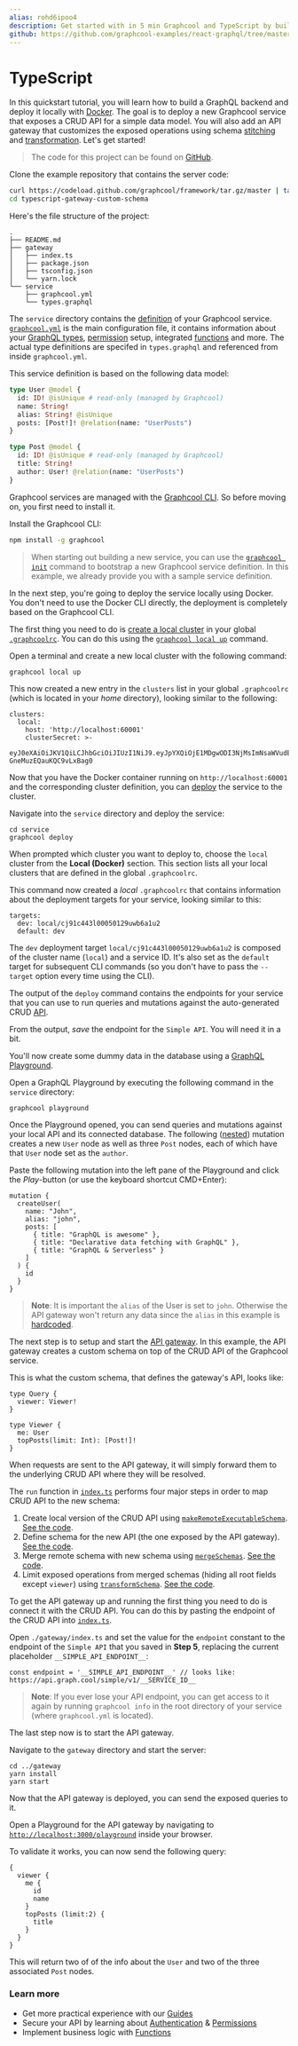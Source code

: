 ```yaml
---
alias: rohd6ipoo4
description: Get started with in 5 min Graphcool and TypeScript by building a GraphQL backend and deploying it with Docker
github: https://github.com/graphcool-examples/react-graphql/tree/master/quickstart-with-apollo
---
```


# TypeScript

In this quickstart tutorial, you will learn how to build a GraphQL backend and deploy it locally with [Docker](https://docker.com/). The goal is to deploy a new Graphcool service that exposes a CRUD API for a simple data model. You will also add an API gateway that customizes the exposed operations using schema [stitching](https://dev.apollodata.com/tools/graphql-tools/schema-stitching.html) and [transformation](https://github.com/graphcool/graphql-transform-schema). Let's get started!

> The code for this project can be found on [GitHub](https://github.com/graphcool/graphcool/tree/master/examples/typescript-gateway-custom-schema). 


<Instruction>

Clone the example repository that contains the server code:

```sh
curl https://codeload.github.com/graphcool/framework/tar.gz/master | tar -xz --strip=2 framework-master/examples/typescript-gateway-custom-schema
cd typescript-gateway-custom-schema
```

</Instruction>

Here's the file structure of the project:

```(nocopy)
.
├── README.md
├── gateway
│   ├── index.ts
│   ├── package.json
│   ├── tsconfig.json
│   └── yarn.lock
└── service
    ├── graphcool.yml
    └── types.graphql
```

The `service` directory contains the [definition](!alias-opheidaix3) of your Graphcool service. [`graphcool.yml`](!alias-foatho8aip) is the main configuration file, it contains information about your [GraphQL types](!alias-eiroozae8u), [permission](!alias-iegoo0heez) setup, integrated [functions](!alias-aiw4aimie9) and more. The actual type definitions are specifed in `types.graphql` and referenced from inside `graphcool.yml`.

This service definition is based on the following data model:

```graphql
type User @model {
  id: ID! @isUnique # read-only (managed by Graphcool)
  name: String!
  alias: String! @isUnique
  posts: [Post!]! @relation(name: "UserPosts")
}

type Post @model {
  id: ID! @isUnique # read-only (managed by Graphcool)
  title: String!
  author: User! @relation(name: "UserPosts")
}
```

Graphcool services are managed with the [Graphcool CLI](!alias-zboghez5go). So before moving on, you first need to install it.

<Instruction>

Install the Graphcool CLI:

```sh
npm install -g graphcool
```

</Instruction>

> When starting out building a new service, you can use the [`graphcool init`](!alias-aiteerae6l#graphcool-init) command to bootstrap a new Graphcool service definition. In this example, we already provide you with a sample service definition.

In the next step, you're going to deploy the service locally using Docker. You don't need to use the Docker CLI directly, the deployment is completely based on the Graphcool CLI.

The first thing you need to do is [create a local cluster](!alias-ohs4asd0pe#create-a-local-cluster) in your global [`.graphcoolrc`](!alias-zoug8seen4). You can do this using the [`graphcool local up`](!alias-aiteerae6l#graphcool-local-up) command.

<Instruction>

Open a terminal and create a new local cluster with the following command:

```bash(path="")
graphcool local up
```

</Instruction>

This now created a new entry in the `clusters` list in your global `.graphcoolrc` (which is located in your _home_ directory), looking similar to the following:

```yml(nocopy)
clusters:
  local:
    host: 'http://localhost:60001'
    clusterSecret: >-
      eyJ0eXAiOiJKV1QiLCJhbGciOiJIUzI1NiJ9.eyJpYXQiOjE1MDgwODI3NjMsImNsaWVudElkIjoiY2o4bmJ5bjE3MDAvMDAxNzdmNHZzN3FxNCJ9.sOyzwJplYF2x9YHXGVtnd-GneMuzEQauKQC9vLxBag0
```

Now that you have the Docker container running on `http://localhost:60001` and the corresponding cluster definition, you can [deploy](!alias-aiteerae6l#graphcool-deploy) the service to the cluster. 

<Instruction>

Navigate into the `service` directory and deploy the service:

```bash(path="")
cd service
graphcool deploy
```

When prompted which cluster you want to deploy to, choose the `local` cluster from the **Local (Docker)** section. This section lists all your local clusters that are defined in the global `.graphcoolrc`.

</Instruction>

This command now created a _local_ `.graphcoolrc` that contains information about the deployment targets for your service, looking similar to this:

```<nocopy></nocopy>
targets:
  dev: local/cj91c443l00050129uwb6a1u2
  default: dev
```

The `dev` deployment target `local/cj91c443l00050129uwb6a1u2` is composed of the cluster name (`local`) and a service ID. It's also set as the `default` target for subsequent CLI commands (so you don't have to pass the `--target` option every time using the CLI).

The output of the `deploy` command contains the endpoints for your service that you can use to run queries and mutations against the auto-generated CRUD [API](!alias-abogasd0go).

<Instruction>

From the output, _save_ the endpoint for the `Simple API`. You will need it in a bit.

</Instruction>

You'll now create some dummy data in the database using a [GraphQL Playground](https://github.com/graphcool/graphql-playground).

<Instruction>

Open a GraphQL Playground by executing the following command in the `service` directory:

```bash(path="service")
graphcool playground
```

</Instruction>

Once the Playground opened, you can send queries and mutations against your local API and its connected database. The following ([nested](!alias-ol0yuoz6go#nested-mutations)) mutation creates a new `User` node as well as three `Post` nodes, each of which have that `User` node set as the `author`.

<Instruction>

Paste the following mutation into the left pane of the Playground and click the _Play_-button (or use the keyboard shortcut CMD+Enter):

```grahpql
mutation {
  createUser(
    name: "John", 
    alias: "john", 
    posts: [
      { title: "GraphQL is awesome" }, 
      { title: "Declarative data fetching with GraphQL" },
      { title: "GraphQL & Serverless" }
    ]
  ) {
    id
  }
}
```

</Instruction>

> **Note**: It is important the `alias` of the User is set to `john`. Otherwise the API gateway won't return any data since the `alias` in this example is [hardcoded](https://github.com/graphcool/graphcool/blob/master/examples/typescript-gateway-custom-schema/gateway/index.ts#L43).

The next step is to setup and start the [API gateway](!alias-ucoohic9zu). In this example, the API gateway creates a custom schema on top of the CRUD API of the Graphcool service. 

This is what the custom schema, that defines the gateway's API, looks like:

```graphql(nocopy)
type Query {
  viewer: Viewer!
}

type Viewer {
  me: User
  topPosts(limit: Int): [Post!]!
}
```

When requests are sent to the API gateway, it will simply forward them to the underlying CRUD API where they will be resolved.

The `run` function in [`index.ts`](https://github.com/graphcool/graphcool/blob/master/examples/typescript-gateway-custom-schema/gateway/index.ts) performs four major steps in order to map CRUD API to the new schema:

1. Create local version of the CRUD API using [`makeRemoteExecutableSchema`](http://dev.apollodata.com/tools/graphql-tools/remote-schemas.html#makeRemoteExecutableSchema). [See the code](./gateway/index.ts#L13).
2. Define schema for the new API (the one exposed by the API gateway). [See the code](./gateway/index.ts#L21).
3. Merge remote schema with new schema using [`mergeSchemas`](http://dev.apollodata.com/tools/graphql-tools/schema-stitching.html#mergeSchemas). [See the code](./gateway/index.ts#L33).
4. Limit exposed operations from merged schemas (hiding all root fields except `viewer`) using [`transformSchema`](https://github.com/graphcool/graphql-transform-schema). [See the code](./gateway/index.ts#L56).


To get the API gateway up and running the first thing you need to do is connect it with the CRUD API. You can do this by pasting the endpoint of the CRUD API into [`index.ts`](https://github.com/graphcool/graphcool/blob/master/examples/typescript-gateway-custom-schema/gateway/index.ts).

<Instruction>

Open `./gateway/index.ts` and set the value for the `endpoint` constant to the endpoint of the `Simple API` that you saved in **Step 5**, replacing the current placeholder `__SIMPLE_API_ENDPOINT__`:

```js(path="gateway/index.ts")
const endpoint = '__SIMPLE_API_ENDPOINT__' // looks like: https://api.graph.cool/simple/v1/__SERVICE_ID__
```

</Instruction> 

> **Note**: If you ever lose your API endpoint, you can get access to it again by running `graphcool info` in the root directory of your service (where `graphcool.yml` is located).

The last step now is to start the API gateway.

<Instruction> 

Navigate to the `gateway` directory and start the server: 

```bash(path="gateway")
cd ../gateway
yarn install
yarn start
```

</Instruction> 

Now that the API gateway is deployed, you can send the exposed queries to it. 

<Instruction> 

Open a Playground for the API gateway by navigating to [`http://localhost:3000/playground`](http://localhost:3000/playground) inside your browser.

To validate it works, you can now send the following query:

```
{
  viewer {
    me {
      id
      name
    }
    topPosts (limit:2) {
      title
    }
  }
}
```

</Instruction> 

This will return two of of the info about the `User` and two of the three associated `Post` nodes.


### Learn more

* Get more practical experience with our [Guides](https://graph.cool/docs/tutorials)
* Secure your API by learning about [Authentication](!alias-bee4oodood) & [Permissions](!alias-iegoo0heez)
* Implement business logic with [Functions](!alias-aiw4aimie9)


